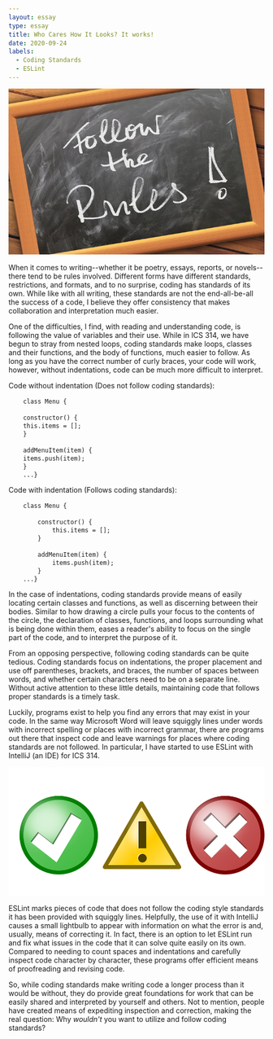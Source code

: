```yaml
---
layout: essay
type: essay
title: Who Cares How It Looks? It works!
date: 2020-09-24
labels:
  - Coding Standards
  - ESLint
---
```


<img class="ui large right floated rounded image" src="../images/rules.jpg">

When it comes to writing--whether it be poetry, essays, reports, or novels--there tend to be rules involved. Different forms have different standards, restrictions, and formats, and to no surprise, coding has standards of its own. While like with all writing, these standards are not the end-all-be-all the success of a code, I believe they offer consistency that makes collaboration and interpretation much easier.

One of the difficulties, I find, with reading and understanding code, is following the value of variables and their use. While in ICS 314, we have begun to stray from nested loops, coding standards make loops, classes and their functions, and the body of functions, much easier to follow. As long as you have the correct number of curly braces, your code will work, however, without indentations, code can be much more difficult to interpret.

Code without indentation (Does not follow coding standards):

```
	class Menu {

	constructor() {
  	this.items = [];
  	}
  
  	addMenuItem(item) {
  	items.push(item);
  	}
	...}
```

Code with indentation (Follows coding standards):

```
	class Menu {

		constructor() {
  			this.items = [];
  		}
  
  		addMenuItem(item) {
  			items.push(item);
  		}
	...}
```

In the case of indentations, coding standards provide means of easily locating certain classes and functions, as well as discerning between their bodies. Similar to how drawing a circle pulls your focus to the contents of the circle, the declaration of classes, functions, and loops surrounding what is being done within them, eases a reader's ability to focus on the single part of the code, and to interpret the purpose of it.

From an opposing perspective, following coding standards can be quite tedious. Coding standards focus on indentations, the proper placement and use off parentheses, brackets, and braces, the number of spaces between words, and whether certain characters need to be on a separate line. Without active attention to these little details, maintaining code that follows proper standards is a timely task.

Luckily, programs exist to help you find any errors that may exist in your code. In the same way Microsoft Word will leave squiggly lines under words with incorrect spelling or places with incorrect grammar, there are programs out there that inspect code and leave warnings for places where coding standards are not followed. In particular, I have started to use ESLint with IntelliJ (an IDE) for ICS 314.

<img class="ui large right floated rounded image" src="../images/stages.png">

ESLint marks pieces of code that does not follow the coding style standards it has been provided with squiggly lines. Helpfully, the use of it with IntelliJ causes a small lightbulb to appear with information on what the error is and, usually, means of correcting it. In fact, there is an option to let ESLint run and fix what issues in the code that it can solve quite easily on its own. Compared to needing to count spaces and indentations and carefully inspect code character by character, these programs offer efficient means of proofreading and revising code.

So, while coding standards make writing code a longer process than it would be without, they do provide great foundations for work that can be easily shared and interpreted by yourself and others. Not to mention, people have created means of expediting inspection and correction, making the real question: Why *wouldn't* you want to utilize and follow coding standards?

